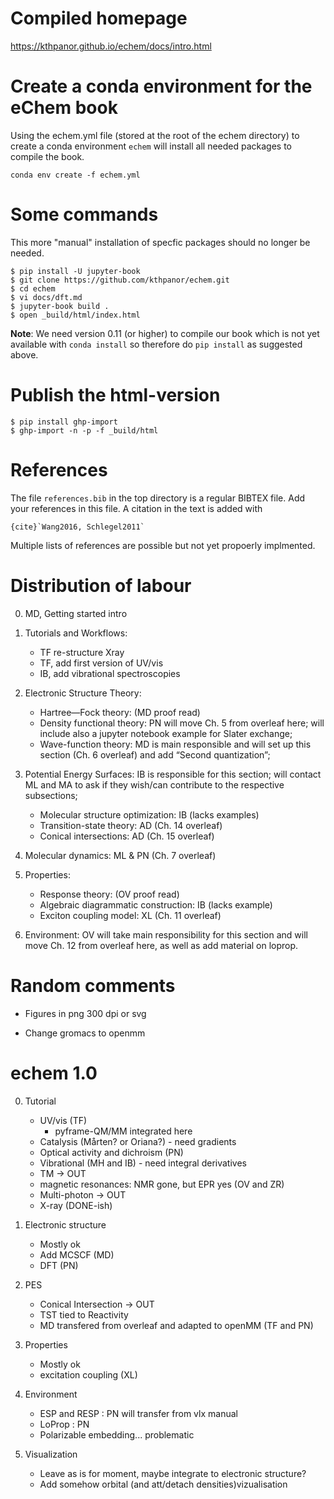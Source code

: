 # Compiled homepage
https://kthpanor.github.io/echem/docs/intro.html

# Create a conda environment for the eChem book

Using the echem.yml file (stored at the root of the echem directory) to create a conda environment `echem` will install all needed packages to compile the book.

```
conda env create -f echem.yml
```

# Some commands

This more "manual" installation of specfic packages should no longer be needed.

```
$ pip install -U jupyter-book
$ git clone https://github.com/kthpanor/echem.git
$ cd echem
$ vi docs/dft.md
$ jupyter-book build .
$ open _build/html/index.html
```

**Note**: We need version 0.11 (or higher) to compile our book which is not yet available with `conda install` so therefore do `pip install` as suggested above.

# Publish the html-version

```
$ pip install ghp-import
$ ghp-import -n -p -f _build/html
```

# References
The file `references.bib` in the top directory is a regular BIBTEX file. Add your references in this file. A citation in the text is added with

```
{cite}`Wang2016, Schlegel2011`
```

Multiple lists of references are possible but not yet propoerly implmented.

# Distribution of labour
0. MD, Getting started intro

1. Tutorials and Workflows: 
    - TF re-structure Xray
    - TF, add first version of UV/vis
    - IB, add vibrational spectroscopies

2. Electronic Structure Theory:
    -  Hartree—Fock theory: (MD proof read)
    -  Density functional theory: PN will move Ch. 5 from overleaf here; will include also a jupyter notebook example for Slater exchange;
    -  Wave-function theory: MD is main responsible and will set up this section (Ch. 6 overleaf) and add “Second quantization”;

3. Potential Energy Surfaces: IB is responsible for this section; will contact ML and MA to ask if they wish/can contribute to the respective subsections;
    -  Molecular structure optimization: IB (lacks examples)
    -  Transition-state theory: AD (Ch. 14 overleaf)
    -  Conical intersections: AD (Ch. 15 overleaf)

4. Molecular dynamics: ML & PN (Ch. 7 overleaf)

5. Properties:
    - Response theory: (OV proof read)
    - Algebraic diagrammatic construction: IB (lacks example)
    - Exciton coupling model: XL (Ch. 11 overleaf)

6. Environment: OV will take main responsibility for this section and will move Ch. 12 from overleaf here, as well as add material on loprop.


# Random comments

- Figures in png 300 dpi or svg

- Change gromacs to openmm


# echem 1.0

0. Tutorial
    - UV/vis (TF)
      - pyframe-QM/MM integrated here
    - Catalysis (Mårten? or Oriana?) - need gradients
    - Optical activity and dichroism (PN)
    - Vibrational (MH and IB) - need integral derivatives
    - TM -> OUT
    - magnetic resonances: NMR gone, but EPR yes (OV and ZR)
    - Multi-photon -> OUT
    - X-ray (DONE-ish)
     
1. Electronic structure
    - Mostly ok
    - Add MCSCF (MD)
    - DFT (PN)
     
2. PES
    - Conical Intersection -> OUT
    - TST tied to Reactivity
    - MD transfered from overleaf and adapted to openMM (TF and PN)
     
3. Properties
    - Mostly ok
    - excitation coupling (XL)
    
4. Environment
    - ESP and RESP : PN will transfer from vlx manual
    - LoProp : PN
    - Polarizable embedding... problematic
    
5. Visualization
    - Leave as is for moment, maybe integrate to electronic structure?
    - Add somehow orbital (and att/detach densities)vizualisation
